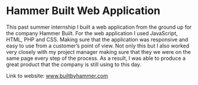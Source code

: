 # Hammer Built Web Application

This past summer internship I built a web application from the ground up for the company Hammer Built. For the web application I used JavaScript, HTML, PHP and CSS. Making sure that the application was responsive and easy to use from a customer’s point of view. Not only this but I also worked very closely with my project manager making sure that they we were on the same page every step of the process. As a result, I was able to produce a great product that the company is still using to this day.

Link to website: www.builtbyhammer.com
